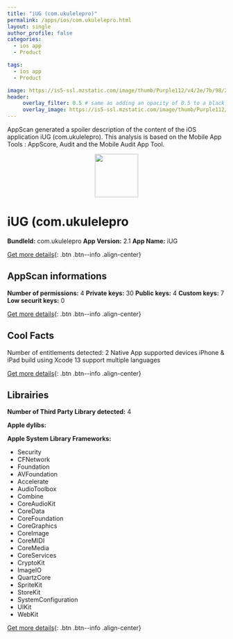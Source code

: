 ```yaml
---
title: "iUG (com.ukulelepro)"
permalink: /apps/ios/com.ukulelepro.html
layout: single
author_profile: false
categories: 
  - ios app 
  - Product 

tags: 
  - ios app 
  - Product 

image: https://is5-ssl.mzstatic.com/image/thumb/Purple112/v4/2e/7b/98/2e7b98ec-a1e6-c662-4b18-400508c0749c/AppIcon-1x_U007emarketing-0-7-0-85-220.png/512x512bb.jpg
header: 
     overlay_filter: 0.5 # same as adding an opacity of 0.5 to a black background
     overlay_image: https://is5-ssl.mzstatic.com/image/thumb/Purple112/v4/2e/7b/98/2e7b98ec-a1e6-c662-4b18-400508c0749c/AppIcon-1x_U007emarketing-0-7-0-85-220.png/512x512bb.jpg
---
```

AppScan generated a spoiler description of the content of the iOS application iUG (com.ukulelepro). This analysis is based on the Mobile App Tools : AppScore, Audit and the Mobile Audit App Tool.

  
  
<div style="text-align: center;"><img src="https://is5-ssl.mzstatic.com/image/thumb/Purple112/v4/2e/7b/98/2e7b98ec-a1e6-c662-4b18-400508c0749c/AppIcon-1x_U007emarketing-0-7-0-85-220.png/512x512bb.jpg" width="100" height="100"></div>  
  
# iUG (com.ukulelepro

**BundleId:** com.ukulelepro
**App Version:** 2.1
**App Name:** iUG


[Get more details](/pricing.html){: .btn .btn--info .align-center}  
  
## AppScan informations 

**Number of permissions:** 4
**Private keys:** 30
**Public keys:** 4
**Custom keys:** 7
**Low securit keys:** 0
  
[Get more details](/pricing.html){: .btn .btn--info .align-center}

## Cool Facts

Number of entitlements detected: 2
Native App
supported devices iPhone & iPad
build using Xcode 13
support multiple languages
  
[Get more details](/pricing.html){: .btn .btn--info .align-center}

## Librairies 
**Number of Third Party Library detected:** 4

**Apple dylibs:**


**Apple System Library Frameworks:**
- Security
- CFNetwork
- Foundation
- AVFoundation
- Accelerate
- AudioToolbox
- Combine
- CoreAudioKit
- CoreData
- CoreFoundation
- CoreGraphics
- CoreImage
- CoreMIDI
- CoreMedia
- CoreServices
- CryptoKit
- ImageIO
- QuartzCore
- SpriteKit
- StoreKit
- SystemConfiguration
- UIKit
- WebKit


  
[Get more details](/pricing.html){: .btn .btn--info .align-center}

